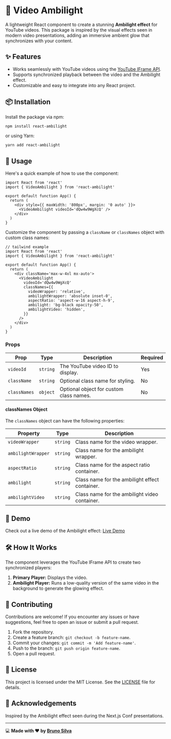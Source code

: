 # 🌈 Video Ambilight

A lightweight React component to create a stunning **Ambilight effect** for YouTube videos. This package is inspired by the visual effects seen in modern video presentations, adding an immersive ambient glow that synchronizes with your content.

## ✨ Features

- Works seamlessly with YouTube videos using the [YouTube IFrame API](https://developers.google.com/youtube/iframe_api_reference).
- Supports synchronized playback between the video and the Ambilight effect.
- Customizable and easy to integrate into any React project.

## 📦 Installation

Install the package via npm:

```bash
npm install react-ambilight
```

or using Yarn:

```bash
yarn add react-ambilight
```

## 🔧 Usage

Here's a quick example of how to use the component:

```tsx
import React from 'react'
import { VideoAmbilight } from 'react-ambilight'

export default function App() {
  return (
    <div style={{ maxWidth: '800px', margin: '0 auto' }}>
      <VideoAmbilight videoId='dQw4w9WgXcQ' />
    </div>
  )
}
```

Customize the component by passing a `className` or `classNames` object with custom class names:

```tsx
// tailwind example
import React from 'react'
import { VideoAmbilight } from 'react-ambilight'

export default function App() {
  return (
    <div className='max-w-4xl mx-auto'>
      <VideoAmbilight
        videoId='dQw4w9WgXcQ'
        classNames={{
          videoWrapper: 'relative',
          ambilightWrapper: 'absolute inset-0',
          aspectRatio: 'aspect-w-16 aspect-h-9',
          ambilight: 'bg-black opacity-50',
          ambilightVideo: 'hidden',
        }}
      />
    </div>
  )
}
```

### Props

| Prop         | Type     | Description                             | Required |
| ------------ | -------- | --------------------------------------- | -------- |
| `videoId`    | `string` | The YouTube video ID to display.        | Yes      |
| `className`  | `string` | Optional class name for styling.        | No       |
| `classNames` | `object` | Optional object for custom class names. | No       |

#### classNames Object

The `classNames` object can have the following properties:

| Property           | Type     | Description                                    |
| ------------------ | -------- | ---------------------------------------------- |
| `videoWrapper`     | `string` | Class name for the video wrapper.              |
| `ambilightWrapper` | `string` | Class name for the ambilight wrapper.          |
| `aspectRatio`      | `string` | Class name for the aspect ratio container.     |
| `ambilight`        | `string` | Class name for the ambilight effect container. |
| `ambilightVideo`   | `string` | Class name for the ambilight video container.  |

## 🚀 Demo

Check out a live demo of the Ambilight effect: [Live Demo](https://brunos3d.github.io/react-ambilight/)

## 🛠 How It Works

The component leverages the YouTube IFrame API to create two synchronized players:

1. **Primary Player:** Displays the video.
2. **Ambilight Player:** Runs a low-quality version of the same video in the background to generate the glowing effect.

## 🧩 Contributing

Contributions are welcome! If you encounter any issues or have suggestions, feel free to open an issue or submit a pull request.

1. Fork the repository.
2. Create a feature branch: `git checkout -b feature-name`.
3. Commit your changes: `git commit -m 'Add feature-name'`.
4. Push to the branch: `git push origin feature-name`.
5. Open a pull request.

## 📄 License

This project is licensed under the MIT License. See the [LICENSE](LICENSE) file for details.

## 🙌 Acknowledgements

Inspired by the Ambilight effect seen during the Next.js Conf presentations.

---

💻 **Made with ❤️ by [Bruno Silva](https://github.com/brunos3d)**
